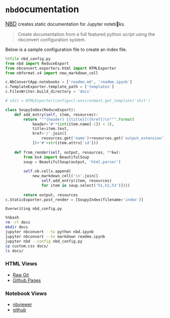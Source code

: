
# `nbd`ocumentation 

[<big>NBD</big>](https://github.com/tonyfast/nbd) creates static documentation for Jupyter noteb👀ks. 

> Create documentation from a full featured python script using the nbconvert configuration system.

Below is a sample configuration file to create an index file.


```python
%%file nbd_config.py
from nbd import ReduceExport
from nbconvert.exporters.html import HTMLExporter 
from nbformat.v4 import new_markdown_cell

c.NbConvertApp.notebooks = ['readme.md', 'readme.ipynb']
c.TemplateExporter.template_path = ['templates']
c.FilesWriter.build_directory = 'docs'

# shit = HTMLExporter(config=c).environment.get_template('shit')

class SoupyIndex(ReduceExport):
    def add_entry(self, item, resources):
        return """{header} [{title}]({href})\n""".format(
            header='#'*(int(item.name[-1]) + 3),
            title=item.text,
            href='/'.join([
                resources.get('name')+resources.get('output_extension')
            ])+'#'+str(item.attrs['id']))
    
    def from_render(self, output, resources, **kw):
        from bs4 import BeautifulSoup
        soup = BeautifulSoup(output, 'html.parser')
        
        self.nb.cells.append(
            new_markdown_cell('\n'.join([
                self.add_entry(item, resources)
                for item in soup.select('h1,h2,h3')])))
        
        return output, resources
c.StaticExporter.post_render = [SoupyIndex(filename='index')]
```

    Overwriting nbd_config.py



```bash
%%bash
rm -rf docs
mkdir docs
jupyter nbconvert --to python nbd.ipynb
jupyter nbconvert --to markdown readme.ipynb
jupyter nbd --config nbd_config.py
cp custom.css docs/
ls docs/
```

### HTML Views

* [Raw Git](https://rawgit.com/tonyfast/nbd/master/docs/index.html)
* [Github Pages](https://tonyfast.github.io/nbd)

### Notebook Views

* [nbviewer](http://nbviewer.jupyter.org/github/tonyfast/nbd/blob/master/readme.ipynb)
* [github](https://github.com/tonyfast/nbd/blob/master/usage/readme.ipynb)
